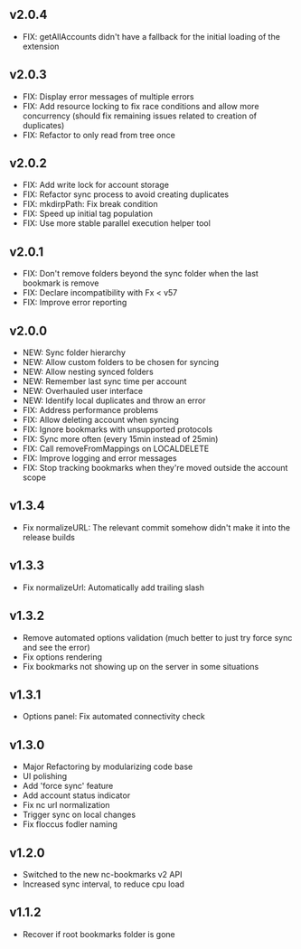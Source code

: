 ## v2.0.4
 - FIX: getAllAccounts didn't have a fallback for the initial loading of the extension

## v2.0.3
 - FIX: Display error messages of multiple errors
 - FIX: Add resource locking to fix race conditions and allow more concurrency (should fix remaining issues related to creation of duplicates)
 - FIX: Refactor to only read from tree once

## v2.0.2
 - FIX: Add write lock for account storage
 - FIX: Refactor sync process to avoid creating duplicates
 - FIX: mkdirpPath: Fix break condition
 - FIX: Speed up initial tag population
 - FIX: Use more stable parallel execution helper tool

## v2.0.1
 - FIX: Don't remove folders beyond the sync folder when the last bookmark is remove
 - FIX: Declare incompatibility with Fx < v57
 - FIX: Improve error reporting

## v2.0.0
 - NEW: Sync folder hierarchy
 - NEW: Allow custom folders to be chosen for syncing
 - NEW: Allow nesting synced folders
 - NEW: Remember last sync time per account
 - NEW: Overhauled user interface
 - NEW: Identify local duplicates and throw an error
 - FIX: Address performance problems
 - FIX: Allow deleting account when syncing
 - FIX: Ignore bookmarks with unsupported protocols
 - FIX: Sync more often (every 15min instead of 25min)
 - FIX: Call removeFromMappings on LOCALDELETE
 - FIX: Improve logging and error messages
 - FIX: Stop tracking bookmarks when they're moved outside the account scope

## v1.3.4
 - Fix normalizeURL: The relevant commit somehow didn't make it into the release builds

## v1.3.3
 - Fix normalizeUrl: Automatically add trailing slash

## v1.3.2
 - Remove automated options validation (much better to just try force sync and see the error)
 - Fix options rendering
 - Fix bookmarks not showing up on the server in some situations

## v1.3.1
 - Options panel: Fix automated connectivity check

## v1.3.0
 - Major Refactoring by modularizing code base
 - UI polishing
 - Add 'force sync' feature
 - Add account status indicator
 - Fix nc url normalization
 - Trigger sync on local changes
 - Fix floccus fodler naming

## v1.2.0
 - Switched to the new nc-bookmarks v2 API
 - Increased sync interval, to reduce cpu load

## v1.1.2
 * Recover if root bookmarks folder is gone
